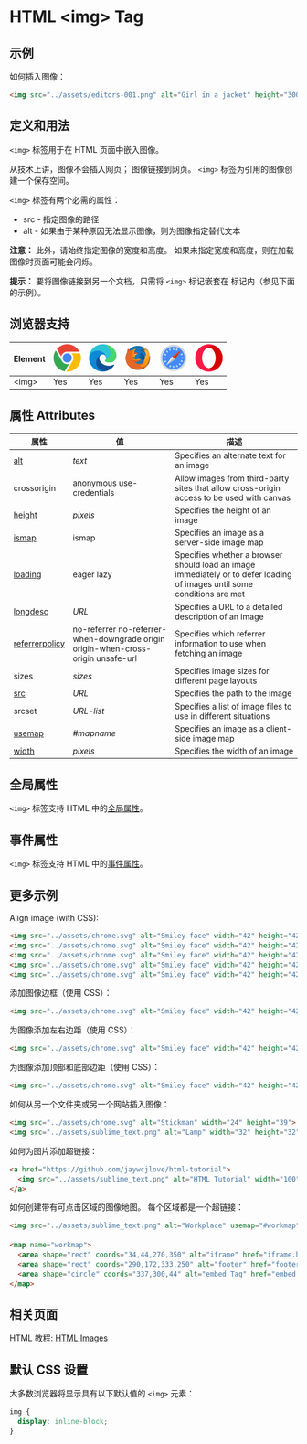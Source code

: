 HTML \<img> Tag
===

## 示例

如何插入图像：

```html idoc:preview
<img src="../assets/editors-001.png" alt="Girl in a jacket" height="300">
```
<!--rehype:style=min-height: 300px;-->

## 定义和用法

`<img>` 标签用于在 HTML 页面中嵌入图像。

从技术上讲，图像不会插入网页； 图像链接到网页。 `<img>` 标签为引用的图像创建一个保存空间。

`<img>` 标签有两个必需的属性：

* src - 指定图像的路径
* alt - 如果由于某种原因无法显示图像，则为图像指定替代文本

**注意：** 此外，请始终指定图像的宽度和高度。 如果未指定宽度和高度，则在加载图像时页面可能会闪烁。

**提示：** 要将图像链接到另一个文档，只需将 `<img>` 标记嵌套在 [<a>](./a.md) 标记内（参见下面的示例）。

## 浏览器支持

| Element | ![chrome][1] | ![edge][2] | ![firefox][3] | ![safari][4] | ![opera][5] |
| ------- | --- | --- | --- | --- | --- |
| \<img>  | Yes | Yes | Yes | Yes | Yes |

## 属性 Attributes

| 属性 | 值 | 描述 |
| ---- | ---- | ---- |
| [alt](att_img_alt.asp) | *text* | Specifies an alternate text for an image |
| crossorigin | anonymous use-credentials | Allow images from third-party sites that allow cross-origin access to be used with canvas                                |
| [height](att_img_height.asp)                | *pixels*                                                                          | Specifies the height of an image                                                                                         |
| [ismap](att_img_ismap.asp)                  | ismap                                                                             | Specifies an image as a server-side image map                                                                            |
| [loading](att_img_loading.asp)              | eager lazy                                                                        | Specifies whether a browser should load an image immediately or to defer loading of images until some conditions are met |
| [longdesc](att_img_longdesc.asp)            | *URL*                                                                             | Specifies a URL to a detailed description of an image                                                                    |
| [referrerpolicy](att_img_referrepolicy.asp) | no-referrer no-referrer-when-downgrade origin origin-when-cross-origin unsafe-url | Specifies which referrer information to use when fetching an image                                                       |
| sizes                                       | *sizes*                                                                           | Specifies image sizes for different page layouts                                                                         |
| [src](att_img_src.asp)                      | *URL*                                                                             | Specifies the path to the image                                                                                          |
| srcset                                      | *URL-list*                                                                        | Specifies a list of image files to use in different situations                                                           |
| [usemap](att_img_usemap.asp)                | *#mapname*                                                                        | Specifies an image as a client-side image map                                                                            |
| [width](att_img_width.asp)                  | *pixels*                                                                          | Specifies the width of an image                                                                                          |

## 全局属性

`<img>` 标签支持 HTML 中的[全局属性](../reference/standardattributes.md)。

## 事件属性

`<img>` 标签支持 HTML 中的[事件属性](../reference/eventattributes.md)。

## 更多示例

Align image (with CSS):

```html idoc:preview
<img src="../assets/chrome.svg" alt="Smiley face" width="42" height="42" style="vertical-align:bottom">
<img src="../assets/chrome.svg" alt="Smiley face" width="42" height="42" style="vertical-align:middle">
<img src="../assets/chrome.svg" alt="Smiley face" width="42" height="42" style="vertical-align:top">
<img src="../assets/chrome.svg" alt="Smiley face" width="42" height="42" style="float:right">
<img src="../assets/chrome.svg" alt="Smiley face" width="42" height="42" style="float:left">
```

添加图像边框（使用 CSS）：

```html idoc:preview
<img src="../assets/chrome.svg" alt="Smiley face" width="42" height="42" style="border:5px solid black">
```

为图像添加左右边距（使用 CSS）：

```html idoc:preview
<img src="../assets/chrome.svg" alt="Smiley face" width="42" height="42" style="vertical-align:middle;margin:0px 50px">
```

为图像添加顶部和底部边距（使用 CSS）：

```html idoc:preview
<img src="../assets/chrome.svg" alt="Smiley face" width="42" height="42" style="vertical-align:middle;margin:50px 0px">
```
<!--rehype:style=min-height: 120px;-->

如何从另一个文件夹或另一个网站插入图像：

```html idoc:preview
<img src="../assets/chrome.svg" alt="Stickman" width="24" height="39">
<img src="../assets/sublime_text.png" alt="Lamp" width="32" height="32">
```

如何为图片添加超链接：

```html idoc:preview
<a href="https://github.com/jaywcjlove/html-tutorial">
  <img src="../assets/sublime_text.png" alt="HTML Tutorial" width="100" height="132">
</a>
```
<!--rehype:style=min-height: 132px;-->

如何创建带有可点击区域的图像地图。 每个区域都是一个超链接：

```html idoc:preview
<img src="../assets/sublime_text.png" alt="Workplace" usemap="#workmap" width="400" height="379">

<map name="workmap">
  <area shape="rect" coords="34,44,270,350" alt="iframe" href="iframe.html">
  <area shape="rect" coords="290,172,333,250" alt="footer" href="footer.htm">
  <area shape="circle" coords="337,300,44" alt="embed Tag" href="embed.htm">
</map>
```

## 相关页面

HTML 教程: [HTML Images](../tutorial/images.md)

## 默认 CSS 设置

大多数浏览器将显示具有以下默认值的 `<img>` 元素：

```css
img {
  display: inline-block;
}
```

[1]: ../assets/chrome.svg
[2]: ../assets/edge.svg
[3]: ../assets/firefox.svg
[4]: ../assets/safari.svg
[5]: ../assets/opera.svg